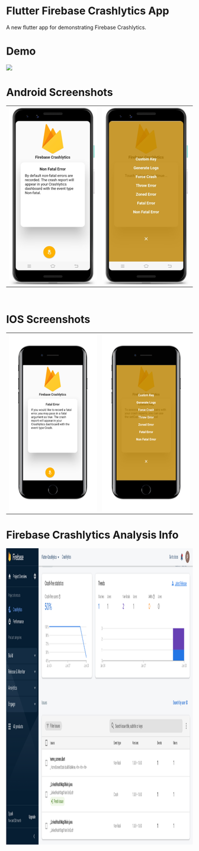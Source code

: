 # Flutter Firebase Crashlytics App

A new flutter app for demonstrating Firebase Crashlytics.

# Demo
<img src="https://github.com/MarvelApps-Flutter/firebase_crashlytics/blob/master/screenshots/gif/demo.gif" height="480px"></td>

# Android Screenshots

<table>
  <tr>
    <td><img src="https://github.com/MarvelApps-Flutter/firebase_crashlytics/blob/master/screenshots/android/android1.png" height="480px"></td>
    <td><img src="https://github.com/MarvelApps-Flutter/firebase_crashlytics/blob/master/screenshots/android/android2.png" height="480px"></td>
  </tr>
 </table>
</br>

# IOS Screenshots

<table>
  <tr>
    <td><img src="https://github.com/MarvelApps-Flutter/firebase_crashlytics/blob/master/screenshots/ios/ios1.png" height="480px"></td>
    <td><img src="https://github.com/MarvelApps-Flutter/firebase_crashlytics/blob/master/screenshots/ios/ios2.png" height="480px"></td>
  </tr>
 </table>
 
 # Firebase Crashlytics Analysis Info
 
<img src="https://github.com/MarvelApps-Flutter/firebase_crashlytics/blob/master/screenshots/analysis/analysis.png" height="800px" width="700px"></td>
